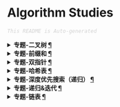 Algorithm Studies
===

<font color="LightGrey"><i> `This README is Auto-generated` </i></font>

<details><summary><b> 专题-二叉树 <a href="专题-二叉树.md">¶</a></b></summary>

- [路径总和 III](专题-二叉树.md#路径总和-iii)

</details>

<details><summary><b> 专题-前缀和 <a href="专题-前缀和.md">¶</a></b></summary>

- [路径总和 III](专题-前缀和.md#路径总和-iii)

</details>

<details><summary><b> 专题-双指针 <a href="专题-双指针.md">¶</a></b></summary>

- [三数之和（3Sum）](专题-双指针.md#三数之和3sum)
- [最接近的三数之和（3Sum Closest）](专题-双指针.md#最接近的三数之和3sum-closest)

</details>

<details><summary><b> 专题-哈希表 <a href="专题-哈希表.md">¶</a></b></summary>

- [两数之和](专题-哈希表.md#两数之和)

</details>

<details><summary><b> 专题-深度优先搜索（递归） <a href="专题-深度优先搜索（递归）.md">¶</a></b></summary>

- [路径总和 III](专题-深度优先搜索（递归）.md#路径总和-iii)

</details>

<details><summary><b> 专题-递归&迭代 <a href="专题-递归&迭代.md">¶</a></b></summary>

- [合并两个有序链表](专题-递归&迭代.md#合并两个有序链表)

</details>

<details><summary><b> 专题-链表 <a href="专题-链表.md">¶</a></b></summary>

- [两数相加](专题-链表.md#两数相加)

</details>
